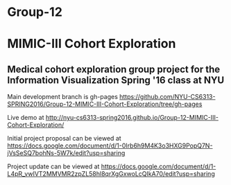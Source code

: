 # Group-12

# MIMIC-III Cohort Exploration

## Medical cohort exploration group project for the Information Visualization Spring '16 class at NYU

Main development branch is gh-pages https://github.com/NYU-CS6313-SPRING2016/Group-12-MIMIC-III-Cohort-Exploration/tree/gh-pages

Live demo at http://nyu-cs6313-spring2016.github.io/Group-12-MIMIC-III-Cohort-Exploration/

Initial project proposal can be viewed at https://docs.google.com/document/d/1-0Irb6h9M4K3o3HXG9PopQ7N-jVsSeSQ7bohNs-5W7k/edit?usp=sharing

Project update can be viewed at https://docs.google.com/document/d/1-L4pR_vwIVT2MMVMR2zpZL58hl8qrXgGxwoLcQIkA70/edit?usp=sharing